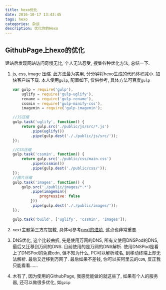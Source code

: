 ```yaml
---
title: hexo优化
date: 2016-10-17 13:43:45
tags: hexo
categories: 杂谈
description: 优化你的Hexo
---
```


## GithubPage上hexo的优化

建站后发现网站访问奇慢无比, 个人无法忍受, 搜集各种优化方法, 总结一下.

1. js, css, image 压缩. 此方法最为实用, 分分钟将hexo生成的代码体积减小. 加快客户端下载. 本人使用`gulp`, 配置如下, 仅供参考, 具体方法可百度`gulp`

    ```js
    var gulp = require('gulp'),
        uglify = require('gulp-uglify'),
        rename = require('gulp-rename'),
        cssmin = require('gulp-minify-css'),
        imagemin = require('gulp-imagemin');

    //JS压缩
    gulp.task('uglify', function() {
        return gulp.src('./public/js/src/*.js')
            .pipe(uglify())
            .pipe(gulp.dest('././public/js/src/'));
    });

    //CSS压缩
    gulp.task('cssmin', function() {
        return gulp.src('./public/css/main.css')
            .pipe(cssmin())
            .pipe(gulp.dest('./public/css/'));
    });
    //图片压缩
    gulp.task('images', function() {
        gulp.src('./public/images/*.*')
            .pipe(imagemin({
                progressive: false
            }))
            .pipe(gulp.dest('././public/images/'));
    });

    gulp.task('build', ['uglify', 'cssmin', 'images']);
    ```

2. `next`主题第三方库加载,  具体可参考[next的进阶](http://theme-next.iissnan.com/advanced-settings.html), 这点也非常重要.
3. DNS优化, 这个比较曲折, 先是使用万网的DNS, 所有又使用DNSPod的DNS, 最后又迁移到万网的DNS. 目前使用的是万网的DNS解析. 使用DNSPod是看上了DNSPod的免费cdn, 但不知为什么, PC可以解析域名, 到移动终端上却无法解析. 最后又迁移到万网了. 最后如果不差钱, 你可以买阿里云的`CDN`, 反正我只能看看......
4. 木有了, 因为使用的GithubPage, 我感觉能做的就这些了, 如果有个人的服务器, 还可以做很多优化, 如`gzip`


